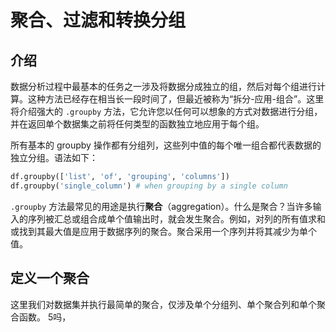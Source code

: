 # 聚合、过滤和转换分组

## 介绍

数据分析过程中最基本的任务之一涉及将数据分成独立的组，然后对每个组进行计算。这种方法已经存在相当长一段时间了，但最近被称为“拆分-应用-组合”。这里将介绍强大的 `.groupby` 方法，它允许您以任何可以想象的方式对数据进行分组，并在返回单个数据集之前将任何类型的函数独立地应用于每个组。

所有基本的 groupby 操作都有分组列，这些列中值的每个唯一组合都代表数据的独立分组。语法如下：

```python
df.groupby(['list', 'of', 'grouping', 'columns'])
df.groupby('single_column') # when grouping by a single column
```

`.groupby` 方法最常见的用途是执行**聚合**（aggregation）。什么是聚合？当许多输入的序列被汇总或组合成单个值输出时，就会发生聚合。例如，对列的所有值求和或找到其最大值是应用于数据序列的聚合。聚合采用一个序列并将其减少为单个值。

## 定义一个聚合

这里我们对数据集并执行最简单的聚合，仅涉及单个分组列、单个聚合列和单个聚合函数。
5吗，
